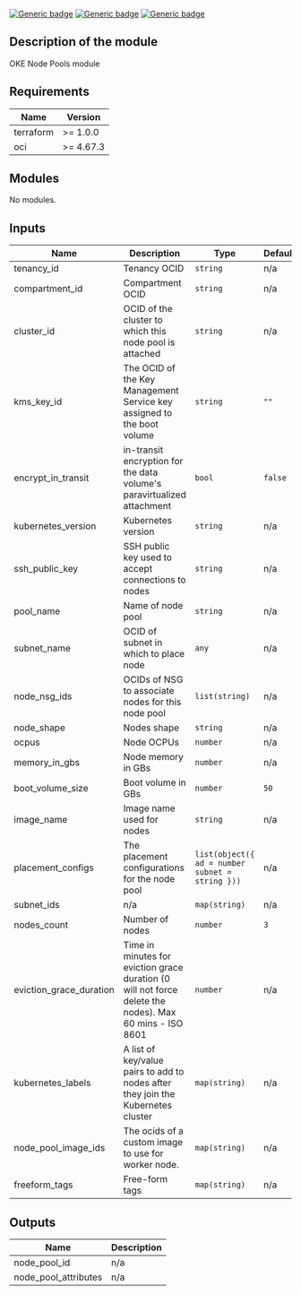 [![Generic badge](https://img.shields.io/badge/isv_labs_ver-<COLOR>.svg)](https://shields.io/) [![Generic badge](https://img.shields.io/badge/terraform-<COLOR>.svg)](https://shields.io/) [![Generic badge](https://img.shields.io/badge/oci_provider-<COLOR>.svg)](https://shields.io/)

## Description of the module
OKE Node Pools module

## Requirements

| Name | Version |
|------|---------|
| terraform | >= 1.0.0 |
| oci | >= 4.67.3 |

## Modules

No modules.

## Inputs

| Name | Description | Type | Default | Required |
|------|-------------|------|---------|:--------:|
| tenancy\_id | Tenancy OCID | `string` | n/a | yes |
| compartment\_id | Compartment OCID | `string` | n/a | yes |
| cluster\_id | OCID of the cluster to which this node pool is attached | `string` | n/a | yes |
| kms\_key\_id | The OCID of the Key Management Service key assigned to the boot volume | `string` | `""` | no |
| encrypt\_in\_transit | in-transit encryption for the data volume's paravirtualized attachment | `bool` | `false` | no |
| kubernetes\_version | Kubernetes version | `string` | n/a | yes |
| ssh\_public\_key | SSH public key used to accept connections to nodes | `string` | n/a | yes |
| pool\_name | Name of node pool | `string` | n/a | yes |
| subnet\_name | OCID of subnet in which to place node | `any` | n/a | yes |
| node\_nsg\_ids | OCIDs of NSG to associate nodes for this node pool | `list(string)` | n/a | yes |
| node\_shape | Nodes shape | `string` | n/a | yes |
| ocpus | Node OCPUs | `number` | n/a | yes |
| memory\_in\_gbs | Node memory in GBs | `number` | n/a | yes |
| boot\_volume\_size | Boot volume in GBs | `number` | `50` | no |
| image\_name | Image name used for nodes | `string` | n/a | yes |
| placement\_configs | The placement configurations for the node pool | ```list(object({ ad = number subnet = string }))``` | n/a | yes |
| subnet\_ids | n/a | `map(string)` | n/a | yes |
| nodes\_count | Number of nodes | `number` | `3` | no |
| eviction\_grace\_duration | Time in minutes for eviction grace duration (0 will not force delete the nodes). Max 60 mins - ISO 8601 | `number` | n/a | yes |
| kubernetes\_labels | A list of key/value pairs to add to nodes after they join the Kubernetes cluster | `map(string)` | n/a | yes |
| node\_pool\_image\_ids | The ocids of a custom image to use for worker node. | `map(string)` | n/a | yes |
| freeform\_tags | Free-form tags | `map(string)` | n/a | yes |

## Outputs

| Name | Description |
|------|-------------|
| node\_pool\_id | n/a |
| node\_pool\_attributes | n/a |
